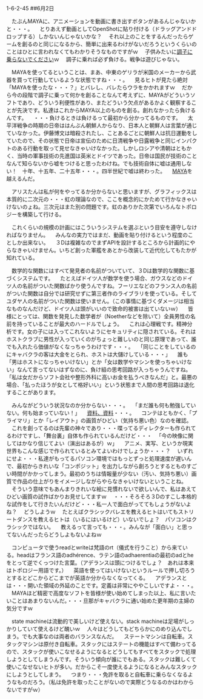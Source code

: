 1-6-2-45
##6月2日

　たぶんMAYAに、アニメーションを動画に書き出すボタンがあるんじゃないかと・・・。
　とりあえず動画としてOpenShotに貼り付ける（ドラッグアンドドロップする）しかないんじゃないかな？
　それ以上のことをするんだったらゲームを創るのと同じになるから、簡単に出来るわけがないだろうというくらいのことはひとに言われなくてもわかりそうなものですがｗ
　子供みたいに<a href="https://www.youtube.com/watch?v=8VNjdDB3R5o&t=660">調子に乗らないでください</a>ｗ
　調子に乗れば必ず負ける。戦争は遊びじゃない。

　MAYAを使ってるということは、まあ、中東のゲリラが米国のメーカーから武器を買って行動しているような状態ですね・・・。
　見るヒトが見たら絶対「MAYAを使ったな・・・？」とバレし、バレたらウラをかかれますｗ
　だから今の段階で調子に乗って何かを創ることなんて考えずに、MAYAがどういうソフトであり、どういう利便性があり、またどういう欠点があるかよく観察することが先決です。私達はこれからMAYA以上のものを創る。創れなかったら負けるんです。
　・・・負けるときは負けるって最初から分かってるものです。
　太平洋戦争の時期の日帝ははんぶん朝鮮人からなり、日本人と朝鮮人は言葉が通じていなかった。伊藤博文は暗殺されたし、ことあるごとに朝鮮人は抗日運動をしていたので、その状態で日帝は宣伝のために日清戦争や日露戦争と同じインパクトのある行動を取って見せなきゃいけなかった。しかしロシアや清朝はともかく、当時の軍事技術の先進国は英米とドイツであった。日帝は国民が技術のことなんて知らないから嘘をつけると思ったわけね。でも技術自体に嘘は通用しない！　十年、十五年、二十五年・・・。四半世紀で嘘は終わった。
　<a href="https://ja.wikipedia.org/wiki/%E6%91%A9%E8%80%B6_(%E9%87%8D%E5%B7%A1%E6%B4%8B%E8%89%A6)#%E6%91%A9%E8%80%B6%E3%81%AE%E6%9C%80%E6%9C%9F">MAYA</a>を越えるんだ。

　アリスたんは私が何をやってるか分からないと思いますが、グラフィックスは本質的に二次元の・・・虹の理論なので、ここを概念的にかためて行かなきゃいけないのょね。三次元はまた別の問題です。虹のありかた次第でいろんなトポロジーを構築して行ける。

　これくらいの規模の計画にはこういうシステムを選ぶという目安を遵守しなければなりません。
　みんなの実力ではまだ、動画を貼り付けるという程度のことしか出来ない。
　３Dは複雑なのでまずAPIを設計するところから計画的にやらなきゃいけません。いちど創った軍艦をあとから改装して近代化してもたかが知れている。

　数学的な関数にはすべて発見者の名前がついていて、３Dは数学的な関数に基づくシステムです。
　たとえばドイツ人が数学を使う場合、ガウスなどのドイツ人の名前がついた関数ばかり使うんですね。フーリエなどのフランス人の名前がついた関数は自分では研究せずに第三者作のライブラリを使っている。そしてユダヤ人の名前がついた関数は使いません。（この事情に基づくダメージは相当なものなんだけど、ドイツ人は頭がいいので致命的被害は出ていないｗ）
　皆様にとっては、関数を発見した数学者が（Noetherなどを除いて）全員男性の名前を持っていることが最大のハードルでしょう。
　これは心理戦です。精神分析です。女の子には入ってこれないようにセキュリティに隠されている。それはホストクラブに男性が入っていくのがちょっと難しいのと同じ原理であって、誰でも入れたら価値がなくなっちゃうわけです・・・。
　「同じことをしているのにキャバクラの客は大金をとられ、ホストは大儲けしている・・・」
　誰も「男はホストになっちゃいけない」とか「女は数学やマシンを使っちゃいけない」なんて言ってないはずなのに、負け組の思考回路が入っちゃうんですね。「私は女だからソフト会社や整形外科に高いお金を払うべきなんだ」と。最悪の場合、「払ったほうが女として格好いい」という状態まで人間の思考回路は退化することがあります。

　みんながどういう状況なのか分からない・・・。
　「まだ誰も何も勉強していない。何も始まっていない！」
　<a href="https://www.youtube.com/watch?v=sIvCC8GtJow">資料、資料</a>・・・。
　コンテはともかく、「プライマリ」とか「レイアウト」の画質がひどい（気持ち悪い色）なのを確認。
　これを創ってるのは先輩の神々であり・・・喋ってるディレクターも作られてるわけですし、「舞台裏」自体も作られているんだけど・・・
　「今の映像に関してはかなり信じてよい（演出はあるが）ｗ」
　アニメ、実写、というか現実世界もこんな感じで作られているとみてよいわけでしょうか・・・？
　いずれにせよ・・・私達がもってるパソコン環境ではもっとずっと処理速度が遅いんで、最初からきれいな「コンポジット」を出力しながら創ろうとするとものすごい時間がかかってしまう。最初のうちは情報量が少ない（汚い、気持ち悪い）画質で作品の仕上がりをイメージしながらやらなきゃいけないということね。
　そういう意味でもあんまりきれいな絵に見慣れないで欲しいんで、私はあえてひどい画質の試作ばかりお見せしてますｗ
　・・・そろそろ３Dのすこし本格的な試作をして行きたいんだけど・・・私一人で面白がっててもしょうがないよね？
　どうしようｗ
　たとえばクラシックバレエを教えるヒトはいてもストリートダンスを教えるヒトは（いるにはいるけど）いないでしょ？　パソコンはクラシックではない。
　教えるって言っても・・・。みんなが「面白い」と思ってないんだったらどうしよもないよねｗ

　コンピュータで使うreadとwriteは梵語のrt（儀式を行うこと）から来ている。headはフランス語のadhérence、ラテン語のadhaerentiaの最初のadとheをとって逆でくっつけた言葉。（アデランスは頭につけるでしょ？　あれは本来はトポロジー用語です。）
　英語を使ってはいけないというルールで押し切ろうとするとどこからどこまでが英語か分からなくなってくる。
　アデランスとは・・・開いた領域の外延のことです。定義は非常にややこしいですよ・・・。
　MAYAほど精密で高度なソフトを皆様が使い始めてしまった以上、私に言いたいことはあまりないんだ。・・・旦那がキャバクラに通い始めた更年期の主婦の気分ですｗ

　state machineは流動的で美しいけど使えない。stack machineは足場がしっかりしていて使えるけど醜いｗ
　人々はどうしてもどちらかにのめり込んでしまう。でも大事なのは両者のバランスなんだ。
　ステートマシンは自転車。スタックマシンは原付き自転車。スタックにはステートの機能はすべて備わってるので、スタックが使いこなせるようになるとどうしてもすべてをスタックで処理しようとしてしまうんです。そういう傾向が誰にでもある。スタックは難しくて使いこなせないヒトが多い。だからこそ一度使えるようになるとみんなスタックにしようとしてしまう。
　つまり・・・免許を取ると自転車に乗らなくなるようなものだろう。（私は免許を取ったことがないので実際どうなるのかはわからないですがｗ）


